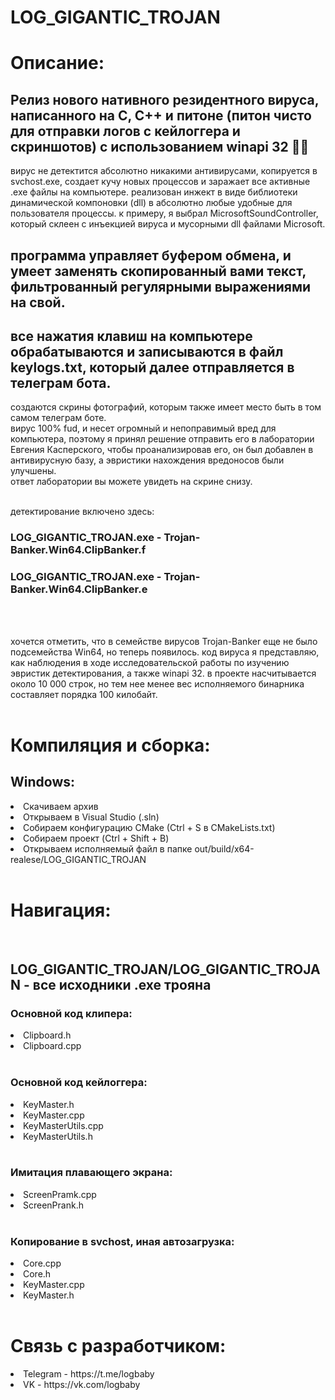 # LOG_GIGANTIC_TROJAN

<h1>Описание:</h1>
<h2>Релиз нового нативного резидентного вируса, написанного на C, C++ и питоне (питон чисто для отправки логов с кейлоггера и скриншотов) с использованием winapi 32 👨‍💻</h2>
вирус не детектится абсолютно никакими антивирусами, копируется в svchost.exe, создает кучу новых процессов и заражает все активные .exe файлы на компьютере.
реализован инжект в виде библиотеки динамической компоновки (dll) в абсолютно любые удобные для пользователя процессы. 
к примеру, я выбрал MicrosoftSoundController, который склеен с инъекцией вируса и мусорными dll файлами Microsoft. 

<h2>программа управляет буфером обмена, и умеет заменять скопированный вами текст, фильтрованный регулярными выражениями на свой.</h2>
<h2>все нажатия клавиш на компьютере обрабатываются и записываются в файл keylogs.txt, который далее отправляется в телеграм бота.</h2>
создаются скрины фотографий, которым также имеет место быть в том самом телеграм боте. <br>
вирус 100% fud, и несет огромный и непоправимый вред для компьютера, поэтому я принял решение отправить его в лаборатории Евгения Касперского, чтобы проанализировав его, он был добавлен в антивирусную базу, а эвристики нахождения вредоносов были улучшены.<br>
ответ лаборатории вы можете увидеть на скрине снизу.<br><br>

детектирование включено здесь:<br>
<h3>LOG_GIGANTIC_TROJAN.exe - Trojan-Banker.Win64.ClipBanker.f</h3>
<h3>LOG_GIGANTIC_TROJAN.exe - Trojan-Banker.Win64.ClipBanker.e</h3><br><br>

хочется отметить, что в семействе вирусов Trojan-Banker еще не было подсемейства Win64, но теперь появилось.
код вируса я представляю, как наблюдения в ходе исследовательской работы по изучению эвристик детектирования, а также winapi 32. 
в проекте насчитывается около 10 000 строк, но тем нее менее вес исполняемого бинарника составляет порядка 100 килобайт.<br><br>

<h1>Компиляция и сборка:</h1>
<h2>Windows:</h2>
<li>Скачиваем архив</li>
<li>Открываем в Visual Studio (.sln)</li>
<li>Собираем конфигурацию CMake (Ctrl + S в CMakeLists.txt)</li>
<li>Собираем проект (Ctrl + Shift + B)</li>
<li>Открываем исполняемый файл в папке out/build/x64-realese/LOG_GIGANTIC_TROJAN</li><br>

<h1>Навигация:</h1><br>

<h2>LOG_GIGANTIC_TROJAN/LOG_GIGANTIC_TROJAN - все исходники .exe трояна</h2>
<h3>Основной код клипера:</h3>
<li>Clipboard.h</li>
<li>Clipboard.cpp</li><br>

<h3>Основной код кейлоггера:</h3>
<li>KeyMaster.h</li>
<li>KeyMaster.cpp</li>
<li>KeyMasterUtils.cpp</li>
<li>KeyMasterUtils.h</li><br>

<h3>Имитация плавающего экрана:</h3>
<li>ScreenPramk.cpp</li>
<li>ScreenPrank.h</li><br>

<h3>Копирование в svchost, иная автозагрузка:</h3>
<li>Core.cpp</li>
<li>Core.h</li>
<li>KeyMaster.cpp</li>
<li>KeyMaster.h</li><br>

<h1>Связь с разработчиком:</h1>
<li>Telegram - https://t.me/logbaby</li>
<li>VK - https://vk.com/logbaby</li>
